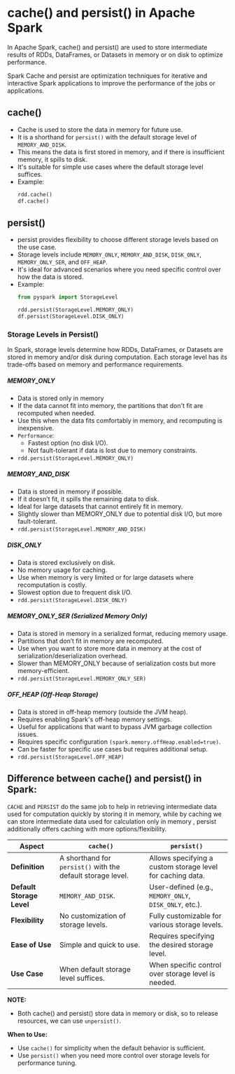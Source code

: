 # cache() and persist() in Apache Spark

In Apache Spark, cache() and persist() are used to store intermediate results of RDDs, DataFrames, or Datasets in memory or on disk to optimize performance.

Spark Cache and persist are optimization techniques for iterative and interactive Spark applications to improve the performance of the jobs or applications.

## cache()
- Cache is used to store the data in memory for future use.
- It is a shorthand for `persist()` with the default storage level of `MEMORY_AND_DISK`.
- This means the data is first stored in memory, and if there is insufficient memory, it spills to disk.
- It's suitable for simple use cases where the default storage level suffices.
- Example:
  ```python
  rdd.cache()
  df.cache()
  ```

## persist()
- persist provides flexibility to choose different storage levels based on the use case.
- Storage levels include `MEMORY_ONLY`, `MEMORY_AND_DISK`, `DISK_ONLY`, `MEMORY_ONLY_SER`, and `OFF_HEAP`.
- It's ideal for advanced scenarios where you need specific control over how the data is stored.
- Example:
  ```python
  from pyspark import StorageLevel

  rdd.persist(StorageLevel.MEMORY_ONLY)
  df.persist(StorageLevel.DISK_ONLY)
  ```

### Storage Levels in Persist()
In Spark, storage levels determine how RDDs, DataFrames, or Datasets are stored in memory and/or disk during computation. Each storage level has its trade-offs based on memory and performance requirements.

##### MEMORY_ONLY
- Data is stored only in memory
- If the data cannot fit into memory, the partitions that don't fit are recomputed when needed.
- Use this when the data fits comfortably in memory, and recomputing is inexpensive.
- `Performance`:
  - Fastest option (no disk I/O).
  - Not fault-tolerant if data is lost due to memory constraints.
- `rdd.persist(StorageLevel.MEMORY_ONLY)`

##### MEMORY_AND_DISK
- Data is stored in memory if possible.
- If it doesn’t fit, it spills the remaining data to disk.
- Ideal for large datasets that cannot entirely fit in memory.
- Slightly slower than MEMORY_ONLY due to potential disk I/O, but more fault-tolerant.
- `rdd.persist(StorageLevel.MEMORY_AND_DISK)`

##### DISK_ONLY
- Data is stored exclusively on disk.
- No memory usage for caching.
- Use when memory is very limited or for large datasets where recomputation is costly.
- Slowest option due to frequent disk I/O.
- `rdd.persist(StorageLevel.DISK_ONLY)`

##### MEMORY_ONLY_SER (Serialized Memory Only)
- Data is stored in memory in a serialized format, reducing memory usage.
- Partitions that don’t fit in memory are recomputed.
- Use when you want to store more data in memory at the cost of serialization/deserialization overhead.
- Slower than MEMORY_ONLY because of serialization costs but more memory-efficient.
- `rdd.persist(StorageLevel.MEMORY_ONLY_SER)`


##### OFF_HEAP (Off-Heap Storage)
- Data is stored in off-heap memory (outside the JVM heap).
- Requires enabling Spark's off-heap memory settings.
- Useful for applications that want to bypass JVM garbage collection issues.
- Requires specific configuration `(spark.memory.offHeap.enabled=true)`.
- Can be faster for specific use cases but requires additional setup.
- `rdd.persist(StorageLevel.OFF_HEAP)`


## Difference between cache() and persist() in Spark:
`CACHE` and `PERSIST` do the same job to help in retrieving intermediate data used for computation quickly by storing it in memory, while by caching we can store intermediate data used for calculation only in memory , persist additionally offers caching with more options/flexibility.

  | **Aspect**               | **`cache()`**                          | **`persist()`**                          |
  |--------------------------|-----------------------------------------|  ------------------------------------------|
  | **Definition**            | A shorthand for `persist()` with the default storage   level. | Allows specifying a custom storage level for caching data. |
  | **Default Storage Level** | `MEMORY_AND_DISK`.                    | User-defined (e.g.,   `MEMORY_ONLY`, `DISK_ONLY`, etc.).      |
  | **Flexibility**           | No customization of storage levels.   | Fully customizable   for various storage levels.             |
  | **Ease of Use**           | Simple and quick to use.              | Requires specifying   the desired storage level.             |
  | **Use Case**              | When default storage level suffices.  | When specific   control over storage level is needed.        |

  
**NOTE:**
- Both cache() and persist() store data in memory or disk, so to release resources, we can use `unpersist()`.

**When to Use:**
- Use `cache()` for simplicity when the default behavior is sufficient.
- Use `persist()` when you need more control over storage levels for performance tuning.
